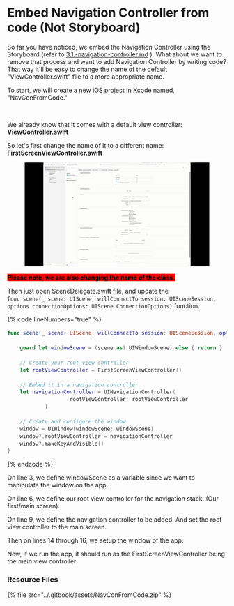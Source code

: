 # Embed Navigation Controller from code (Not Storyboard)

So far you have noticed, we embed the Navigation Controller using the Storyboard (refer to [3.1.-navigation-controller.md](../3.-our-first-multi-screen-app/3.1.-navigation-controller.md "mention") ). What about we want to remove that process and want to add Navigation Controller by writing code? That way it'll be easy to change the name of the default "ViewController.swift" file to a more appropriate name.&#x20;

To start, we will create a new iOS project in Xcode named, "NavConFromCode."&#x20;

<figure><img src="../.gitbook/assets/Screenshot 2025-10-09 at 1.22.15 PM.png" alt=""><figcaption></figcaption></figure>

We already know that it comes with a default view controller: **ViewController.swift**

So let's first change the name of it to a different name: **FirstScreenViewController.swift**

<figure><img src="../.gitbook/assets/sdf.gif" alt=""><figcaption></figcaption></figure>

<mark style="color:$danger;background-color:red;">**Please note, we are also changing the name of the class.**</mark>&#x20;

Then just open SceneDelegate.swift file, and update the \
`func scene(_ scene: UIScene, willConnectTo session: UISceneSession, options connectionOptions: UIScene.ConnectionOptions)` function.

{% code lineNumbers="true" %}
```swift
func scene(_ scene: UIScene, willConnectTo session: UISceneSession, options connectionOptions: UIScene.ConnectionOptions) {
            
    guard let windowScene = (scene as? UIWindowScene) else { return }
    
    // Create your root view controller
    let rootViewController = FirstScreenViewController()
    
    // Embed it in a navigation controller
    let navigationController = UINavigationController(
                    rootViewController: rootViewController
            )
    
    // Create and configure the window
    window = UIWindow(windowScene: windowScene)
    window?.rootViewController = navigationController
    window?.makeKeyAndVisible()
}
```
{% endcode %}

On line 3, we define windowScene as a variable since we want to manipulate the window on the app.

On line 6, we define our root view controller for the navigation stack. (Our first/main screen).

On line 9, we define the navigation controller to be added. And set the root view controller to the main screen.

Then on lines 14 through 16, we setup the window of the app.&#x20;

Now, if we run the app, it should run as the FirstScreenViewController being the main view controller.

### Resource Files

{% file src="../.gitbook/assets/NavConFromCode.zip" %}

